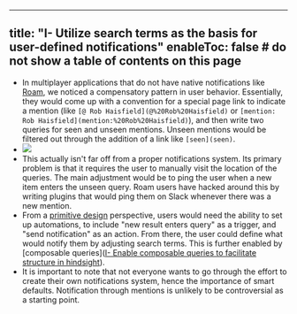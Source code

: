 
---
title: "I- Utilize search terms as the basis for user-defined notifications"
enableToc: false # do not show a table of contents on this page
---
- In multiplayer applications that do not have native notifications like [Roam](Roam), we noticed a compensatory pattern in user behavior. Essentially, they would come up with a convention for a special page link to indicate a mention (like `[@ Rob Haisfield](@%20Rob%20Haisfield)` or `[mention: Rob Haisfield](mention:%20Rob%20Haisfield)`), and then write two queries for seen and unseen mentions. Unseen mentions would be filtered out through the addition of a link like `[seen](seen)`.
- ![](https://firebasestorage.googleapis.com/v0/b/firescript-577a2.appspot.com/o/imgs%2Fapp%2Fwrite-hypertext-notebook-graph-research%2Fdri1S1LNrf.png?alt=media&token=90e1df22-759e-4bed-a401-6b967d7198dd)
- This actually isn't far off from a proper notifications system. Its primary problem is that it requires the user to manually visit the location of the queries. The main adjustment would be to ping the user when a new item enters the unseen query. Roam users have hacked around this by writing plugins that would ping them on Slack whenever there was a new mention.
- From a [primitive design](../LitReview/Extended%20Universe/Terms/primitive%20design.md) perspective, users would need the ability to set up automations, to include "new result enters query" as a trigger, and "send notification" as an action. From there, the user could define what would notify them by adjusting search terms. This is further enabled by [composable queries]([I- Enable composable queries to facilitate structure in hindsight](I-%20Enable%20composable%20queries%20to%20facilitate%20structure%20in%20hindsight.md)). 
- It is important to note that not everyone wants to go through the effort to create their own notifications system, hence the importance of smart defaults. Notification through mentions is unlikely to be controversial as a starting point.
